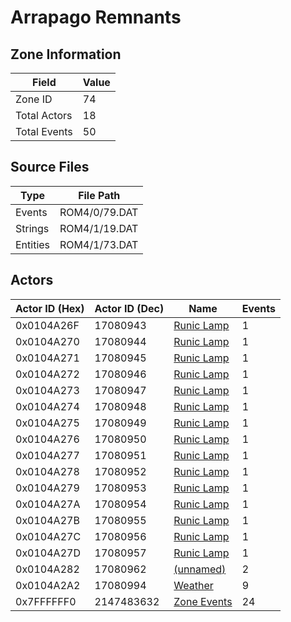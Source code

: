 # Arrapago Remnants

## Zone Information

| Field        |   Value |
|--------------|---------|
| Zone ID      |      74 |
| Total Actors |      18 |
| Total Events |      50 |

## Source Files

| Type     | File Path     |
|----------|---------------|
| Events   | ROM4/0/79.DAT |
| Strings  | ROM4/1/19.DAT |
| Entities | ROM4/1/73.DAT |

## Actors

| Actor ID (Hex)   |   Actor ID (Dec) | Name                                           |   Events |
|------------------|------------------|------------------------------------------------|----------|
| 0x0104A26F       |         17080943 | [Runic Lamp](./17080943%20-%20Runic%20Lamp.md) |        1 |
| 0x0104A270       |         17080944 | [Runic Lamp](./17080944%20-%20Runic%20Lamp.md) |        1 |
| 0x0104A271       |         17080945 | [Runic Lamp](./17080945%20-%20Runic%20Lamp.md) |        1 |
| 0x0104A272       |         17080946 | [Runic Lamp](./17080946%20-%20Runic%20Lamp.md) |        1 |
| 0x0104A273       |         17080947 | [Runic Lamp](./17080947%20-%20Runic%20Lamp.md) |        1 |
| 0x0104A274       |         17080948 | [Runic Lamp](./17080948%20-%20Runic%20Lamp.md) |        1 |
| 0x0104A275       |         17080949 | [Runic Lamp](./17080949%20-%20Runic%20Lamp.md) |        1 |
| 0x0104A276       |         17080950 | [Runic Lamp](./17080950%20-%20Runic%20Lamp.md) |        1 |
| 0x0104A277       |         17080951 | [Runic Lamp](./17080951%20-%20Runic%20Lamp.md) |        1 |
| 0x0104A278       |         17080952 | [Runic Lamp](./17080952%20-%20Runic%20Lamp.md) |        1 |
| 0x0104A279       |         17080953 | [Runic Lamp](./17080953%20-%20Runic%20Lamp.md) |        1 |
| 0x0104A27A       |         17080954 | [Runic Lamp](./17080954%20-%20Runic%20Lamp.md) |        1 |
| 0x0104A27B       |         17080955 | [Runic Lamp](./17080955%20-%20Runic%20Lamp.md) |        1 |
| 0x0104A27C       |         17080956 | [Runic Lamp](./17080956%20-%20Runic%20Lamp.md) |        1 |
| 0x0104A27D       |         17080957 | [Runic Lamp](./17080957%20-%20Runic%20Lamp.md) |        1 |
| 0x0104A282       |         17080962 | [(unnamed)](./17080962.md)                     |        2 |
| 0x0104A2A2       |         17080994 | [Weather](./17080994%20-%20Weather.md)         |        9 |
| 0x7FFFFFF0       |       2147483632 | [Zone Events](./Zone%20Events.md)              |       24 |